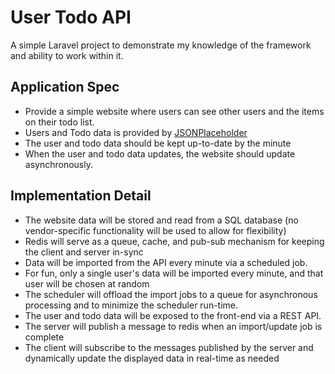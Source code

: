 # User Todo API

A simple Laravel project to demonstrate my knowledge of the framework and ability to work within it.

## Application Spec

- Provide a simple website where users can see other users and the items on their todo list.
- Users and Todo data is provided by [JSONPlaceholder](https://jsonplaceholder.typicode.com/)
- The user and todo data should be kept up-to-date by the minute
- When the user and todo data updates, the website should update asynchronously.

## Implementation Detail

- The website data will be stored and read from a SQL database (no vendor-specific functionality will be used to allow for flexibility)
- Redis will serve as a queue, cache, and pub-sub mechanism for keeping the client and server in-sync
- Data will be imported from the API every minute via a scheduled job. 
- For fun, only a single user's data will be imported every minute, and that user will be chosen at random
- The scheduler will offload the import jobs to a queue for asynchronous processing and to minimize the scheduler run-time.
- The user and todo data will be exposed to the front-end via a REST API.
- The server will publish a message to redis when an import/update job is complete
- The client will subscribe to the messages published by the server and dynamically update the displayed data in real-time as needed
